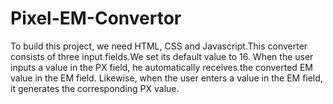 # Pixel-EM-Convertor
To build this project, we need HTML, CSS and Javascript.This converter consists of three input fields.We set its default value to 16. When the user inputs a value in the PX field, he automatically receives the converted EM value in the EM field. Likewise, when the user enters a value in the EM field, it generates the corresponding PX value. 
